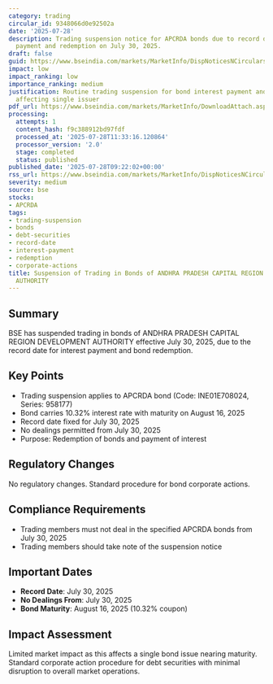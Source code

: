 ```yaml
---
category: trading
circular_id: 9348066d0e92502a
date: '2025-07-28'
description: Trading suspension notice for APCRDA bonds due to record date for interest
  payment and redemption on July 30, 2025.
draft: false
guid: https://www.bseindia.com/markets/MarketInfo/DispNoticesNCirculars.aspx?Noticeid={57CED35A-D8CF-4F8A-8E52-2FFF9ED2BA6F}&noticeno=20250728-12&dt=07/28/2025&icount=12&totcount=26&flag=0
impact: low
impact_ranking: low
importance_ranking: medium
justification: Routine trading suspension for bond interest payment and redemption
  affecting single issuer
pdf_url: https://www.bseindia.com/markets/MarketInfo/DownloadAttach.aspx?id=20250728-12&attachedId=
processing:
  attempts: 1
  content_hash: f9c388912bd97fdf
  processed_at: '2025-07-28T11:33:16.120864'
  processor_version: '2.0'
  stage: completed
  status: published
published_date: '2025-07-28T09:22:02+00:00'
rss_url: https://www.bseindia.com/markets/MarketInfo/DispNoticesNCirculars.aspx?Noticeid={57CED35A-D8CF-4F8A-8E52-2FFF9ED2BA6F}&noticeno=20250728-12&dt=07/28/2025&icount=12&totcount=26&flag=0
severity: medium
source: bse
stocks:
- APCRDA
tags:
- trading-suspension
- bonds
- debt-securities
- record-date
- interest-payment
- redemption
- corporate-actions
title: Suspension of Trading in Bonds of ANDHRA PRADESH CAPITAL REGION DEVELOPMENT
  AUTHORITY
---
```


## Summary

BSE has suspended trading in bonds of ANDHRA PRADESH CAPITAL REGION DEVELOPMENT AUTHORITY effective July 30, 2025, due to the record date for interest payment and bond redemption.

## Key Points

- Trading suspension applies to APCRDA bond (Code: INE01E708024, Series: 958177)
- Bond carries 10.32% interest rate with maturity on August 16, 2025
- Record date fixed for July 30, 2025
- No dealings permitted from July 30, 2025
- Purpose: Redemption of bonds and payment of interest

## Regulatory Changes

No regulatory changes. Standard procedure for bond corporate actions.

## Compliance Requirements

- Trading members must not deal in the specified APCRDA bonds from July 30, 2025
- Trading members should take note of the suspension notice

## Important Dates

- **Record Date**: July 30, 2025
- **No Dealings From**: July 30, 2025
- **Bond Maturity**: August 16, 2025 (10.32% coupon)

## Impact Assessment

Limited market impact as this affects a single bond issue nearing maturity. Standard corporate action procedure for debt securities with minimal disruption to overall market operations.